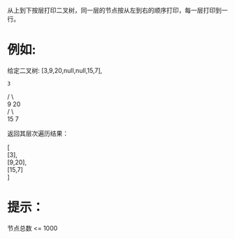 从上到下按层打印二叉树，同一层的节点按从左到右的顺序打印，每一层打印到一行。

# 例如:
给定二叉树: [3,9,20,null,null,15,7],

    3  
   / \  
  9  20  
    /  \  
   15   7  

返回其层次遍历结果：  

[  
  [3],  
  [9,20],  
  [15,7]  
]  

# 提示：

节点总数 <= 1000